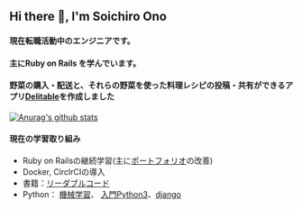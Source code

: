 ## Hi there 👋, I'm Soichiro Ono

<!--
**OnoS07/OnoS07** is a ✨ _special_ ✨ repository because its `README.md` (this file) appears on your GitHub profile.
Here are some ideas to get you started:
- 🔭 I’m currently working on ...
- 🌱 I’m currently learning ...
- 👯 I’m looking to collaborate on ...
- 🤔 I’m looking for help with ...
- 💬 Ask me about ...
- 📫 How to reach me: ...
- 😄 Pronouns: ...
- ⚡ Fun fact: ...
-->

#### 現在転職活動中のエンジニアです。
#### 主にRuby on Rails を学んでいます。
#### 野菜の購入・配送と、それらの野菜を使った料理レシピの投稿・共有ができるアプリ[Delitable](http://delitable.work/)を作成しました

[![Anurag's github stats](https://github-readme-stats.vercel.app/api?username=OnoS07&theme=vue&show_icons=true)](https://github.com/anuraghazra/github-readme-stats)

#### 現在の学習取り組み
- Ruby on Railsの継続学習(主に[ポートフォリオ](https://github.com/OnoS07/Delitable)の改善)
- Docker, CirclrCIの導入
- 書籍：[リーダブルコード](https://www.oreilly.co.jp/books/9784873115658/)
- Python： [機械学習](https://github.com/OnoS07/Machine-Larning)、 [入門Python3](https://github.com/OnoS07/introducing_python)、[django](https://github.com/OnoS07/my-first-blog)
